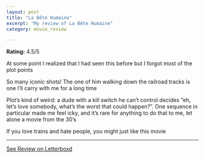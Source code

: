 ```yaml
---
layout: post
title: "La Bête Humaine"
excerpt: "My review of La Bête Humaine"
category: movie_review

---
```


**Rating:** 4.5/5

At some point I realized that I had seen this before but I forgot most of the plot points

So many iconic shots! The one of him walking down the railroad tracks is one I’ll carry with me for a long time

Plot’s kind of weird: a dude with a kill switch he can’t control decides “eh, let’s love somebody, what’s the worst that could happen?”. One sequence in particular made me feel icky, and it’s rare for anything to do that to me, let alone a movie from the 30’s

If you love trains and hate people, you might just like this movie

<hr>

[See Review on Letterboxd](https://boxd.it/3N1RzF)
